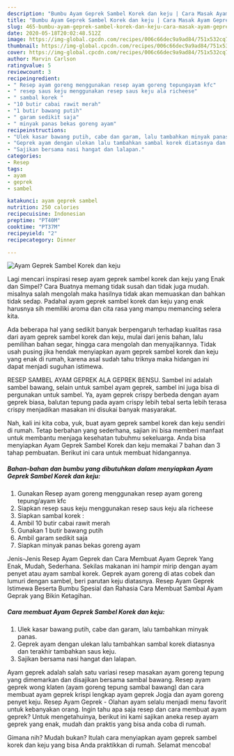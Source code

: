 ```yaml
---
description: "Bumbu Ayam Geprek Sambel Korek dan keju | Cara Masak Ayam Geprek Sambel Korek dan keju Yang Enak Banget"
title: "Bumbu Ayam Geprek Sambel Korek dan keju | Cara Masak Ayam Geprek Sambel Korek dan keju Yang Enak Banget"
slug: 465-bumbu-ayam-geprek-sambel-korek-dan-keju-cara-masak-ayam-geprek-sambel-korek-dan-keju-yang-enak-banget
date: 2020-05-18T20:02:48.512Z
image: https://img-global.cpcdn.com/recipes/006c66dec9a9ad84/751x532cq70/ayam-geprek-sambel-korek-dan-keju-foto-resep-utama.jpg
thumbnail: https://img-global.cpcdn.com/recipes/006c66dec9a9ad84/751x532cq70/ayam-geprek-sambel-korek-dan-keju-foto-resep-utama.jpg
cover: https://img-global.cpcdn.com/recipes/006c66dec9a9ad84/751x532cq70/ayam-geprek-sambel-korek-dan-keju-foto-resep-utama.jpg
author: Marvin Carlson
ratingvalue: 5
reviewcount: 3
recipeingredient:
- " Resep ayam goreng menggunakan resep ayam goreng tepungayam kfc"
- " resep saus keju menggunakan resep saus keju ala richeese"
- " sambal korek "
- "10 butir cabai rawit merah"
- "1 butir bawang putih"
- " garam sedikit saja"
- " minyak panas bekas goreng ayam"
recipeinstructions:
- "Ulek kasar bawang putih, cabe dan garam, lalu tambahkan minyak panas."
- "Geprek ayam dengan ulekan lalu tambahkan sambal korek diatasnya dan terakhir tambahkan saus keju."
- "Sajikan bersama nasi hangat dan lalapan."
categories:
- Resep
tags:
- ayam
- geprek
- sambel

katakunci: ayam geprek sambel 
nutrition: 250 calories
recipecuisine: Indonesian
preptime: "PT40M"
cooktime: "PT37M"
recipeyield: "2"
recipecategory: Dinner

---
```



![Ayam Geprek Sambel Korek dan keju](https://img-global.cpcdn.com/recipes/006c66dec9a9ad84/751x532cq70/ayam-geprek-sambel-korek-dan-keju-foto-resep-utama.jpg)

Lagi mencari inspirasi resep ayam geprek sambel korek dan keju yang Enak dan Simpel? Cara Buatnya memang tidak susah dan tidak juga mudah. misalnya salah mengolah maka hasilnya tidak akan memuaskan dan bahkan tidak sedap. Padahal ayam geprek sambel korek dan keju yang enak harusnya sih memiliki aroma dan cita rasa yang mampu memancing selera kita.

Ada beberapa hal yang sedikit banyak berpengaruh terhadap kualitas rasa dari ayam geprek sambel korek dan keju, mulai dari jenis bahan, lalu pemilihan bahan segar, hingga cara mengolah dan menyajikannya. Tidak usah pusing jika hendak menyiapkan ayam geprek sambel korek dan keju yang enak di rumah, karena asal sudah tahu triknya maka hidangan ini dapat menjadi suguhan istimewa.

RESEP SAMBEL AYAM GEPREK ALA GEPREK BENSU. Sambel ini adalah sambel bawang, selain untuk sambel ayam geprek, sambel ini juga bisa di pergunakan untuk sambel. Ya, ayam geprek crispy berbeda dengan ayam geprek biasa, balutan tepung pada ayam crispy lebih tebal serta lebih terasa crispy menjadikan masakan ini disukai banyak masyarakat.


Nah, kali ini kita coba, yuk, buat ayam geprek sambel korek dan keju sendiri di rumah. Tetap berbahan yang sederhana, sajian ini bisa memberi manfaat untuk membantu menjaga kesehatan tubuhmu sekeluarga. Anda bisa menyiapkan Ayam Geprek Sambel Korek dan keju memakai 7 bahan dan 3 tahap pembuatan. Berikut ini cara untuk membuat hidangannya.

<!--inarticleads1-->

##### Bahan-bahan dan bumbu yang dibutuhkan dalam menyiapkan Ayam Geprek Sambel Korek dan keju:

1. Gunakan  Resep ayam goreng menggunakan resep ayam goreng tepung/ayam kfc
1. Siapkan  resep saus keju menggunakan resep saus keju ala richeese
1. Siapkan  sambal korek :
1. Ambil 10 butir cabai rawit merah
1. Gunakan 1 butir bawang putih
1. Ambil  garam sedikit saja
1. Siapkan  minyak panas bekas goreng ayam


Jenis-Jenis Resep Ayam Geprek dan Cara Membuat Ayam Geprek Yang Enak, Mudah, Sederhana. Sekilas makanan ini hampir mirip dengan ayam penyet atau ayam sambal korek. Geprek ayam goreng di atas cobek dan lumuri dengan sambel, beri parutan keju diatasnya. Resep Ayam Geprek Istimewa Beserta Bumbu Spesial dan Rahasia Cara Membuat Sambal Ayam Geprak yang Bikin Ketagihan. 

<!--inarticleads2-->

##### Cara membuat Ayam Geprek Sambel Korek dan keju:

1. Ulek kasar bawang putih, cabe dan garam, lalu tambahkan minyak panas.
1. Geprek ayam dengan ulekan lalu tambahkan sambal korek diatasnya dan terakhir tambahkan saus keju.
1. Sajikan bersama nasi hangat dan lalapan.


Ayam geprek adalah salah satu variasi resep masakan ayam goreng tepung yang dimemarkan dan disajikan bersama sambal bawang. Resep ayam geprek wong klaten (ayam goreng tepung sambal bawang) dan cara membuat ayam geprek krispi lengkap ayam geprek Jogja dan ayam goreng penyet keju. Resep Ayam Geprek - Olahan ayam selalu menjadi menu favorit untuk kebanyakan orang. Ingin tahu apa saja resep dan cara membuat ayam geprek? Untuk mengetahuinya, berikut ini kami sajikan aneka resep ayam geprek yang enak, mudah dan praktis yang bisa anda coba di rumah. 

Gimana nih? Mudah bukan? Itulah cara menyiapkan ayam geprek sambel korek dan keju yang bisa Anda praktikkan di rumah. Selamat mencoba!
